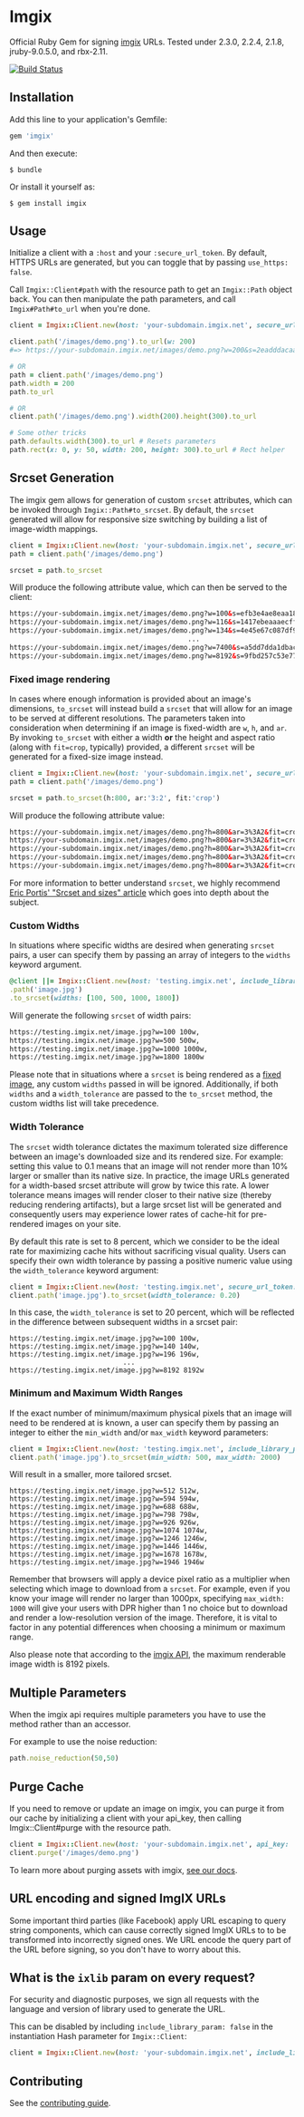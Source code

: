 # Imgix

Official Ruby Gem for signing [imgix](http://imgix.com) URLs. Tested under 2.3.0, 2.2.4, 2.1.8, jruby-9.0.5.0, and rbx-2.11.

[![Build Status](https://travis-ci.org/imgix/imgix-rb.svg?branch=master)](https://travis-ci.org/imgix/imgix-rb)

## Installation

Add this line to your application's Gemfile:

``` ruby
gem 'imgix'
```

And then execute:

    $ bundle

Or install it yourself as:

    $ gem install imgix


## Usage

Initialize a client with a `:host` and your `:secure_url_token`. By default, HTTPS URLs are generated, but you can toggle that by passing `use_https: false`.

Call `Imgix::Client#path` with the resource path to get an `Imgix::Path` object back. You can then manipulate the path parameters, and call `Imgix#Path#to_url` when you're done.

``` ruby
client = Imgix::Client.new(host: 'your-subdomain.imgix.net', secure_url_token: 'your-token')

client.path('/images/demo.png').to_url(w: 200)
#=> https://your-subdomain.imgix.net/images/demo.png?w=200&s=2eadddacaa9bba4b88900d245f03f51e

# OR
path = client.path('/images/demo.png')
path.width = 200
path.to_url

# OR
client.path('/images/demo.png').width(200).height(300).to_url

# Some other tricks
path.defaults.width(300).to_url # Resets parameters
path.rect(x: 0, y: 50, width: 200, height: 300).to_url # Rect helper
```

## Srcset Generation

The imgix gem allows for generation of custom `srcset` attributes, which can be invoked through `Imgix::Path#to_srcset`. By default, the `srcset` generated will allow for responsive size switching by building a list of image-width mappings.

```rb
client = Imgix::Client.new(host: 'your-subdomain.imgix.net', secure_url_token: 'your-token', include_library_param: false)
path = client.path('/images/demo.png')

srcset = path.to_srcset
```

Will produce the following attribute value, which can then be served to the client:

```html
https://your-subdomain.imgix.net/images/demo.png?w=100&s=efb3e4ae8eaa1884357f40510b11787c 100w,
https://your-subdomain.imgix.net/images/demo.png?w=116&s=1417ebeaaaecff39533408cb44893eda 116w,
https://your-subdomain.imgix.net/images/demo.png?w=134&s=4e45e67c087df930b9ddc8cf5be869d0 134w,
                                            ...
https://your-subdomain.imgix.net/images/demo.png?w=7400&s=a5dd7dda1dbac613f0475f1ffd90ef79 7400w,
https://your-subdomain.imgix.net/images/demo.png?w=8192&s=9fbd257c53e770e345ce3412b64a3452 8192w
```

### Fixed image rendering

In cases where enough information is provided about an image's dimensions, `to_srcset` will instead build a `srcset` that will allow for an image to be served at different resolutions. The parameters taken into consideration when determining if an image is fixed-width are `w`, `h`, and `ar`. By invoking `to_srcset` with either a width **or** the height and aspect ratio (along with `fit=crop`, typically) provided, a different `srcset` will be generated for a fixed-size image instead.

```rb
client = Imgix::Client.new(host: 'your-subdomain.imgix.net', secure_url_token: 'your-token', include_library_param: false)
path = client.path('/images/demo.png')

srcset = path.to_srcset(h:800, ar:'3:2', fit:'crop')
```

Will produce the following attribute value:

```html
https://your-subdomain.imgix.net/images/demo.png?h=800&ar=3%3A2&fit=crop&dpr=1&s=f97f2dccf85beac33a3824b57ef4ddc6 1x,
https://your-subdomain.imgix.net/images/demo.png?h=800&ar=3%3A2&fit=crop&dpr=2&s=e1727167fef53cdb0a89dd66b8672410 2x,
https://your-subdomain.imgix.net/images/demo.png?h=800&ar=3%3A2&fit=crop&dpr=3&s=7718db8457345419c30214f1d1a3a5d3 3x,
https://your-subdomain.imgix.net/images/demo.png?h=800&ar=3%3A2&fit=crop&dpr=4&s=000c50a7f97ccdbb9bb2f00bc5241ed4 4x,
https://your-subdomain.imgix.net/images/demo.png?h=800&ar=3%3A2&fit=crop&dpr=5&s=970b6fc12a410f3dd2959674dd1f4120 5x
```

For more information to better understand `srcset`, we highly recommend [Eric Portis' "Srcset and sizes" article](https://ericportis.com/posts/2014/srcset-sizes/) which goes into depth about the subject.

### Custom Widths

In situations where specific widths are desired when generating `srcset` pairs, a user can specify them by passing an array of integers to the `widths` keyword argument.

```rb
@client ||= Imgix::Client.new(host: 'testing.imgix.net', include_library_param: false)
.path('image.jpg')
.to_srcset(widths: [100, 500, 1000, 1800])
```

Will generate the following `srcset` of width pairs:

```html
https://testing.imgix.net/image.jpg?w=100 100w,
https://testing.imgix.net/image.jpg?w=500 500w,
https://testing.imgix.net/image.jpg?w=1000 1000w,
https://testing.imgix.net/image.jpg?w=1800 1800w
```

Please note that in situations where a `srcset` is being rendered as a [fixed image](#fixed-image-rendering), any custom `widths` passed in will be ignored. Additionally, if both `widths` and a `width_tolerance` are passed to the `to_srcset` method, the custom widths list will take precedence.

### Width Tolerance

The `srcset` width tolerance dictates the maximum tolerated size difference between an image's downloaded size and its rendered size. For example: setting this value to 0.1 means that an image will not render more than 10% larger or smaller than its native size. In practice, the image URLs generated for a width-based srcset attribute will grow by twice this rate. A lower tolerance means images will render closer to their native size (thereby reducing rendering artifacts), but a large srcset list will be generated and consequently users may experience lower rates of cache-hit for pre-rendered images on your site.

By default this rate is set to 8 percent, which we consider to be the ideal rate for maximizing cache hits without sacrificing visual quality. Users can specify their own width tolerance by passing a positive numeric value using the `width_tolerance` keyword argument:

```rb
client = Imgix::Client.new(host: 'testing.imgix.net', secure_url_token: 'MYT0KEN', include_library_param: false)
client.path('image.jpg').to_srcset(width_tolerance: 0.20)
```

In this case, the `width_tolerance` is set to 20 percent, which will be reflected in the difference between subsequent widths in a srcset pair:

```
https://testing.imgix.net/image.jpg?w=100 100w,
https://testing.imgix.net/image.jpg?w=140 140w,
https://testing.imgix.net/image.jpg?w=196 196w,
							...
https://testing.imgix.net/image.jpg?w=8192 8192w
```

### Minimum and Maximum Width Ranges

If the exact number of minimum/maximum physical pixels that an image will need to be rendered at is known, a user can specify them by passing an integer to either the `min_width` and/or `max_width` keyword parameters:

```rb
client = Imgix::Client.new(host: 'testing.imgix.net', include_library_param: false)
client.path('image.jpg').to_srcset(min_width: 500, max_width: 2000)
```

Will result in a smaller, more tailored srcset.

```
https://testing.imgix.net/image.jpg?w=512 512w,
https://testing.imgix.net/image.jpg?w=594 594w,
https://testing.imgix.net/image.jpg?w=688 688w,
https://testing.imgix.net/image.jpg?w=798 798w,
https://testing.imgix.net/image.jpg?w=926 926w,
https://testing.imgix.net/image.jpg?w=1074 1074w,
https://testing.imgix.net/image.jpg?w=1246 1246w,
https://testing.imgix.net/image.jpg?w=1446 1446w,
https://testing.imgix.net/image.jpg?w=1678 1678w,
https://testing.imgix.net/image.jpg?w=1946 1946w
```

Remember that browsers will apply a device pixel ratio as a multiplier when selecting which image to download from a `srcset`. For example, even if you know your image will render no larger than 1000px, specifying `max_width: 1000` will give your users with DPR higher than 1 no choice but to download and render a low-resolution version of the image. Therefore, it is vital to factor in any potential differences when choosing a minimum or maximum range.

Also please note that according to the [imgix API](https://docs.imgix.com/apis/url/size/w), the maximum renderable image width is 8192 pixels.

## Multiple Parameters

When the imgix api requires multiple parameters you have to use the method rather than an accessor.

For example to use the noise reduction:

``` ruby
path.noise_reduction(50,50)
```

## Purge Cache

If you need to remove or update an image on imgix, you can purge it from our cache by initializing a client with your api_key, then calling Imgix::Client#purge with the resource path.

```ruby
client = Imgix::Client.new(host: 'your-subdomain.imgix.net', api_key: 'your-key')
client.purge('/images/demo.png')
```

To learn more about purging assets with imgix, [see our docs](https://docs.imgix.com/setup/purging-images).

## URL encoding and signed ImgIX URLs

Some important third parties (like Facebook) apply URL escaping to query string components, which can cause correctly signed ImgIX URLs to to be transformed into incorrectly signed ones. We URL encode the query part of the URL before signing, so you don't have to worry about this.

## What is the `ixlib` param on every request?

For security and diagnostic purposes, we sign all requests with the language and version of library used to generate the URL.

This can be disabled by including `include_library_param: false` in the instantiation Hash parameter for `Imgix::Client`:

```ruby
client = Imgix::Client.new(host: 'your-subdomain.imgix.net', include_library_param: false )
```

## Contributing

See the [contributing guide](Contributing.markdown).
